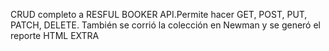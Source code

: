 CRUD completo a RESFUL BOOKER API.Permite hacer GET, POST, PUT, PATCH, DELETE.
También se corrió la colección en Newman y se generó el reporte HTML EXTRA
